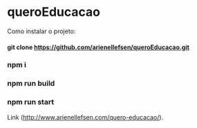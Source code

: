 # queroEducacao
Como instalar o projeto: 
#### git clone https://github.com/arienellefsen/queroEducacao.git
### npm i 
### npm run build
### npm run start

Link (http://www.arienellefsen.com/quero-educacao/).



